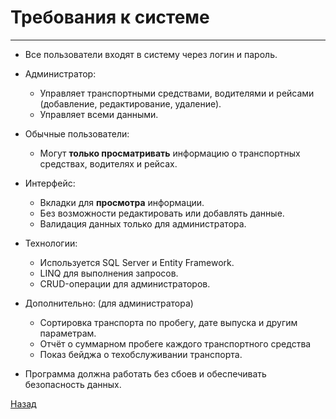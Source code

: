 ﻿# Требования к системе
________________________

- Все пользователи входят в систему через логин и пароль.

- Администратор:
  - Управляет транспортными средствами, водителями и рейсами (добавление, редактирование, удаление).
  - Управляет всеми данными.

- Обычные пользователи:
  - Могут **только просматривать** информацию о транспортных средствах, водителях и рейсах.

- Интерфейс:
  - Вкладки для **просмотра** информации.
  - Без возможности редактировать или добавлять данные.
  - Валидация данных только для администратора.

- Технологии:
  - Используется SQL Server и Entity Framework.
  - LINQ для выполнения запросов.
  - CRUD-операции для администраторов.

- Дополнительно: (для администратора)
  - Сортировка транспорта по пробегу, дате выпуска и другим параметрам.
  - Отчёт о суммарном пробеге каждого транспортного средства
  - Показ бейджа о техобслуживании транспорта.

- Программа должна работать без сбоев и обеспечивать безопасность данных.

[Назад](/content.md)